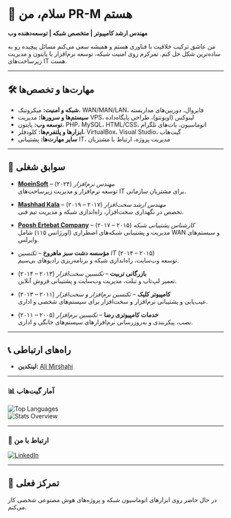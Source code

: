 # 👋 سلام، من PR-M هستم  

**مهندس ارشد کامپیوتر | متخصص شبکه | توسعه‌دهنده وب**  

من عاشق ترکیب خلاقیت با فناوری هستم و همیشه سعی می‌کنم مسائل پیچیده رو به ساده‌ترین شکل حل کنم. تمرکزم روی امنیت شبکه، توسعه نرم‌افزار با پایتون و مدیریت زیرساخت‌های IT هست.  

---

## 🛠 مهارت‌ها و تخصص‌ها  
- **شبکه و امنیت:** میکروتیک، WAN/MAN/LAN، فایروال، دوربین‌های مداربسته  
- **سیستم‌ها و سرورها:** مدیریت VPS، لینوکس (اوبونتو)، طراحی پایگاه‌داده  
- **توسعه وب:** پایتون، PHP، MySQL، HTML/CSS، اتوماسیون، بات‌های تلگرام  
- **ابزارها و پلتفرم‌ها:** کلودفلر، VirtualBox، Visual Studio، گیت‌هاب  
- **سایر مهارت‌ها:** پشتیبانی IT، مدیریت پروژه، ارتباط با مشتریان  

---

## 💼 سوابق شغلی  

- **[MoeinSoft](https://moeinsoft.com/)** – *مهندس نرم‌افزار* (۲۰۲۴)  
  توسعه نرم‌افزار و مدیریت زیرساخت‌های IT برای مشتریان سازمانی.  

- **[Mashhad Kala](https://mashadkala.com/)** – *مهندس ارشد سخت‌افزار* (۲۰۱۷ – ۲۰۱۹)  
  تخصص در نگهداری سخت‌افزار، راه‌اندازی شبکه و مدیریت تیم فنی.  

- **[Poosh Ertebat Company](https://rasmio.com/company/10380299882/direct/)** – *کارشناس پشتیبانی شبکه* (۲۰۱۵ – ۲۰۱۷)  
  مدیریت و پشتیبانی شبکه‌های اضطراری (اورژانس ۱۱۵) شامل WAN و سیستم‌های وایرلس.  

- **مؤسسه دشت سبز ماهروخ** – *تکنسین IT* (۲۰۱۴ – ۲۰۱۵)  
  توسعه وب‌سایت، راه‌اندازی شبکه و برنامه‌ریزی رادیوهای بی‌سیم.  

- **بازرگانی تربیت** – *تکنسین سخت‌افزار* (۲۰۱۳ – ۲۰۱۴)  
  تعمیر لپ‌تاپ و تبلت، مدیریت وب‌سایت و پشتیبانی فروش آنلاین.  

- **کامپیوتر کلیک** – *تکنسین نرم‌افزار و سخت‌افزار* (۲۰۱۱ – ۲۰۱۳)  
  عیب‌یابی و پشتیبانی نرم‌افزار و سخت‌افزار برای سیستم‌های شخصی و اداری.  

- **خدمات کامپیوتری رضا** – *تکنسین نرم‌افزار* (۲۰۰۵ – ۲۰۱۱)  
  نصب، پیکربندی و به‌روزرسانی نرم‌افزارهای سیستم‌های خانگی و اداری.  

---

## 📞 راه‌های ارتباطی  
- **لینکدین:** [Ali Mirshahi](https://www.linkedin.com/in/ali-mirshahi-507948248)  

---

### 📊 آمار گیت‌هاب  
![Top Languages](https://github-readme-stats.vercel.app/api/top-langs/?username=Scary-technologies&layout=compact&theme=radical)  
![Stats Overview](https://github-profile-summary-cards.vercel.app/api/cards/profile-details?username=Scary-technologies&theme=radical)  

---

### 🔗 ارتباط با من  
[![LinkedIn](https://img.shields.io/badge/LinkedIn-Connect-blue)](https://www.linkedin.com/in/ali-mirshahi-507948248)  

---

## 🎯 تمرکز فعلی  
در حال حاضر روی ابزارهای اتوماسیون شبکه و پروژه‌های هوش مصنوعی شخصی کار می‌کنم.
